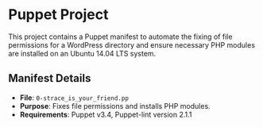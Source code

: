 # Puppet Project

This project contains a Puppet manifest to automate the fixing of file permissions for a WordPress directory and ensure necessary PHP modules are installed on an Ubuntu 14.04 LTS system.

## Manifest Details

- **File**: `0-strace_is_your_friend.pp`
- **Purpose**: Fixes file permissions and installs PHP modules.
- **Requirements**: Puppet v3.4, Puppet-lint version 2.1.1

